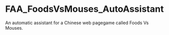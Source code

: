 # FAA_FoodsVsMouses_AutoAssistant
An automatic assistant for a Chinese web pagegame called Foods Vs Mouses.
